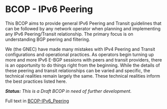# BCOP - IPv6 Peering

This BCOP aims to provide general IPv6 Peering and Transit guidelines that can be followed by any network operator when planning and implementing any IPv6 Peering/Transit relationship. The primary focus is on understanding BGP peering and filtering.

We (the GNEC) have made many mistakes with IPv4 Peering and Transit configurations and operational practices. As operators begin turning up more and more IPv6 E-BGP sessions with peers and transit providers, there is an opportunity to do things right from the beginning. While the details of these peering and transit relationships can be varied and specific, the technical realities remain largely the same. These technical realities inform the best practices listed here.

***Status:** This is a Draft BCOP in need of further development.*

Full text in [BCOP-IPv6_Peering](https://github.com/Open-IX/BCOP/blob/master/IPv6_Peering/BCOP-IPv6_Peering.md)

